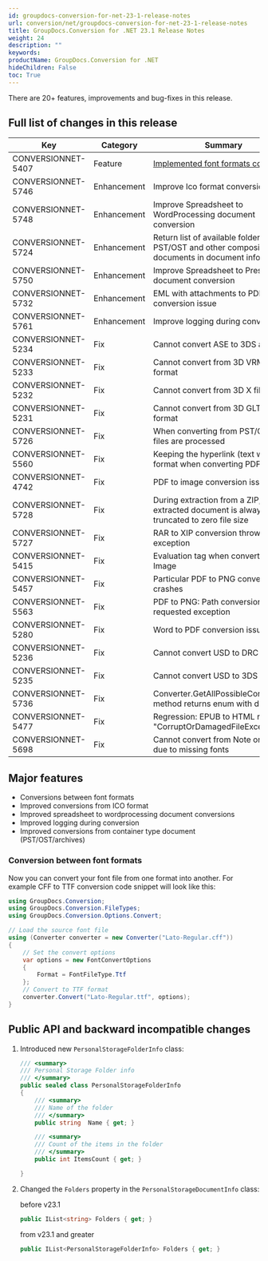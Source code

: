 ```yaml
---
id: groupdocs-conversion-for-net-23-1-release-notes
url: conversion/net/groupdocs-conversion-for-net-23-1-release-notes
title: GroupDocs.Conversion for .NET 23.1 Release Notes
weight: 24
description: ""
keywords: 
productName: GroupDocs.Conversion for .NET
hideChildren: False
toc: True
---
```


There are 20+ features, improvements and bug-fixes in this release.

## Full list of changes in this release

| Key | Category | Summary |
| --- | --- | --- |
| CONVERSIONNET-5407 | Feature | [Implemented font formats conversion](#conversion-between-font-formats) |
| CONVERSIONNET-5746 | Enhancement | Improve Ico format conversion |
| CONVERSIONNET-5748 | Enhancement | Improve Spreadsheet to WordProcessing document conversion |
| CONVERSIONNET-5724 | Enhancement | Return list of available folders from PST/OST and other composite documents in document info class |
| CONVERSIONNET-5750 | Enhancement | Improve Spreadsheet to Presentation document conversion |
| CONVERSIONNET-5732 | Enhancement | EML with attachments to PDF conversion issue |
| CONVERSIONNET-5761 | Enhancement | Improve logging during conversion |
| CONVERSIONNET-5234 | Fix | Cannot convert ASE to 3DS and OBJ |
| CONVERSIONNET-5233 | Fix | Cannot convert from 3D VRML file format |
| CONVERSIONNET-5232 | Fix | Cannot convert from 3D X file format |
| CONVERSIONNET-5231 | Fix | Cannot convert from 3D GLTF file format |
| CONVERSIONNET-5726 | Fix | When converting from PST/OST no files are processed |
| CONVERSIONNET-5560 | Fix | Keeping the hyperlink (text with link) format when converting PDF to PPTX |
| CONVERSIONNET-4742 | Fix | PDF to image conversion issue |
| CONVERSIONNET-5728 | Fix | During extraction from a ZIP, last extracted document is always truncated to zero file size |
| CONVERSIONNET-5727 | Fix | RAR to XIP conversion throws exception |
| CONVERSIONNET-5415 | Fix | Evaluation tag when converting to Image |
| CONVERSIONNET-5457 | Fix | Particular PDF to PNG conversion crashes |
| CONVERSIONNET-5563 | Fix | PDF to PNG: Path conversion requested exception |
| CONVERSIONNET-5280 | Fix | Word to PDF conversion issue |
| CONVERSIONNET-5236 | Fix | Cannot convert USD to DRC |
| CONVERSIONNET-5235 | Fix | Cannot convert USD to 3DS |
| CONVERSIONNET-5736 | Fix | Converter.GetAllPossibleConversions method returns enum with duplicates |
| CONVERSIONNET-5477 | Fix | Regression: EPUB to HTML raises "CorruptOrDamagedFileException" |
| CONVERSIONNET-5698 | Fix | Cannot convert from Note on macOS due to missing fonts |

## Major features

* Conversions between font formats
* Improved conversions from ICO format
* Improved spreadsheet to wordprocessing document conversions
* Improved logging during conversion
* Improved conversions from container type document (PST/OST/archives)

### Conversion between font formats
Now you can convert your font file from one format into another.
For example CFF to TTF conversion code snippet will look like this:

```csharp
using GroupDocs.Conversion;
using GroupDocs.Conversion.FileTypes;
using GroupDocs.Conversion.Options.Convert;

// Load the source font file
using (Converter converter = new Converter("Lato-Regular.cff"))
{
    // Set the convert options
    var options = new FontConvertOptions
    {
        Format = FontFileType.Ttf
    };
    // Convert to TTF format
    converter.Convert("Lato-Regular.ttf", options);
}
```

## Public API and backward incompatible changes

1.  Introduced new `PersonalStorageFolderInfo` class:

    ```csharp
    /// <summary>
    /// Personal Storage Folder info
    /// </summary>
    public sealed class PersonalStorageFolderInfo
    {
        /// <summary>
        /// Name of the folder
        /// </summary>
        public string  Name { get; }

        /// <summary>
        /// Count of the items in the folder
        /// </summary>
        public int ItemsCount { get; }

    }
    ```

2.  Changed the `Folders` property  in the `PersonalStorageDocumentInfo` class:
    
    before v23.1

    ```csharp
    public IList<string> Folders { get; }
    ```

    from v23.1 and greater

    ```csharp
    public IList<PersonalStorageFolderInfo> Folders { get; }
    ```

